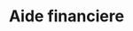 ---
title: Aide financiere
longTitle: 'Aide financière'
tags:
- gccommon
french:
- "[[Financial assistance]]"
---